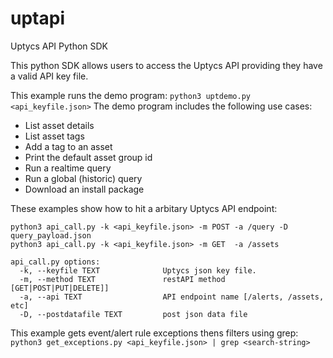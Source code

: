 # uptapi
Uptycs API Python SDK

This python SDK allows users to access the Uptycs API providing they have a valid API key file. 

This example runs the demo program:
`python3 uptdemo.py <api_keyfile.json>`
The demo program includes the following use cases:
 - List asset details
 - List asset tags
 - Add a tag to an asset
 - Print the default asset group id
 - Run a realtime query
 - Run a global (historic) query
 - Download an install package

These examples show how to hit a arbitary Uptycs API endpoint: 
```
python3 api_call.py -k <api_keyfile.json> -m POST -a /query -D query_payload.json
python3 api_call.py -k <api_keyfile.json> -m GET  -a /assets 
 
api_call.py options:
  -k, --keyfile TEXT              Uptycs json key file.
  -m, --method TEXT               restAPI method [GET|POST|PUT|DELETE]]
  -a, --api TEXT                  API endpoint name [/alerts, /assets, etc]
  -D, --postdatafile TEXT         post json data file
```

This example gets event/alert rule exceptions thens filters using grep:
`python3 get_exceptions.py <api_keyfile.json> | grep <search-string>`
